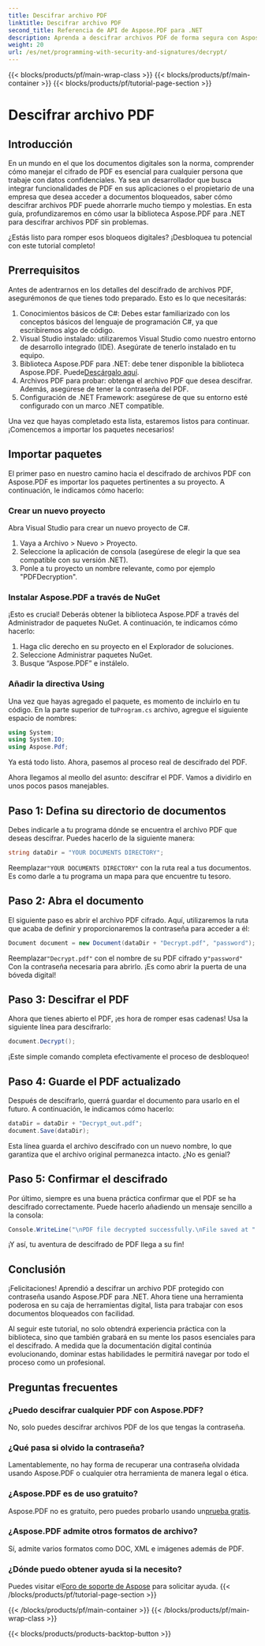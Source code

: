 ```yaml
---
title: Descifrar archivo PDF
linktitle: Descifrar archivo PDF
second_title: Referencia de API de Aspose.PDF para .NET
description: Aprenda a descifrar archivos PDF de forma segura con Aspose.PDF para .NET. Obtenga instrucciones paso a paso para mejorar sus habilidades de gestión de documentos.
weight: 20
url: /es/net/programming-with-security-and-signatures/decrypt/
---
```


{{< blocks/products/pf/main-wrap-class >}}
{{< blocks/products/pf/main-container >}}
{{< blocks/products/pf/tutorial-page-section >}}

# Descifrar archivo PDF

## Introducción

En un mundo en el que los documentos digitales son la norma, comprender cómo manejar el cifrado de PDF es esencial para cualquier persona que trabaje con datos confidenciales. Ya sea un desarrollador que busca integrar funcionalidades de PDF en sus aplicaciones o el propietario de una empresa que desea acceder a documentos bloqueados, saber cómo descifrar archivos PDF puede ahorrarle mucho tiempo y molestias. En esta guía, profundizaremos en cómo usar la biblioteca Aspose.PDF para .NET para descifrar archivos PDF sin problemas. 

¿Estás listo para romper esos bloqueos digitales? ¡Desbloquea tu potencial con este tutorial completo!

## Prerrequisitos

Antes de adentrarnos en los detalles del descifrado de archivos PDF, asegurémonos de que tienes todo preparado. Esto es lo que necesitarás:

1. Conocimientos básicos de C#: Debes estar familiarizado con los conceptos básicos del lenguaje de programación C#, ya que escribiremos algo de código.
2. Visual Studio instalado: utilizaremos Visual Studio como nuestro entorno de desarrollo integrado (IDE). Asegúrate de tenerlo instalado en tu equipo.
3.  Biblioteca Aspose.PDF para .NET: debe tener disponible la biblioteca Aspose.PDF. Puede[Descárgalo aquí](https://releases.aspose.com/pdf/net/).
4. Archivos PDF para probar: obtenga el archivo PDF que desea descifrar. Además, asegúrese de tener la contraseña del PDF. 
5. Configuración de .NET Framework: asegúrese de que su entorno esté configurado con un marco .NET compatible.

Una vez que hayas completado esta lista, estaremos listos para continuar. ¡Comencemos a importar los paquetes necesarios!

## Importar paquetes

El primer paso en nuestro camino hacia el descifrado de archivos PDF con Aspose.PDF es importar los paquetes pertinentes a su proyecto. A continuación, le indicamos cómo hacerlo:

### Crear un nuevo proyecto

Abra Visual Studio para crear un nuevo proyecto de C#.

1. Vaya a Archivo > Nuevo > Proyecto.
2. Seleccione la aplicación de consola (asegúrese de elegir la que sea compatible con su versión .NET).
3. Ponle a tu proyecto un nombre relevante, como por ejemplo "PDFDecryption".

### Instalar Aspose.PDF a través de NuGet

¡Esto es crucial! Deberás obtener la biblioteca Aspose.PDF a través del Administrador de paquetes NuGet. A continuación, te indicamos cómo hacerlo:

1. Haga clic derecho en su proyecto en el Explorador de soluciones.
2. Seleccione Administrar paquetes NuGet.
3. Busque “Aspose.PDF” e instálelo.

### Añadir la directiva Using

 Una vez que hayas agregado el paquete, es momento de incluirlo en tu código. En la parte superior de tu`Program.cs` archivo, agregue el siguiente espacio de nombres:

```csharp
using System;
using System.IO;
using Aspose.Pdf;
```

Ya está todo listo. Ahora, pasemos al proceso real de descifrado del PDF.

Ahora llegamos al meollo del asunto: descifrar el PDF. Vamos a dividirlo en unos pocos pasos manejables.

## Paso 1: Defina su directorio de documentos

Debes indicarle a tu programa dónde se encuentra el archivo PDF que deseas descifrar. Puedes hacerlo de la siguiente manera:

```csharp
string dataDir = "YOUR DOCUMENTS DIRECTORY";
```

 Reemplazar`"YOUR DOCUMENTS DIRECTORY"` con la ruta real a tus documentos. Es como darle a tu programa un mapa para que encuentre tu tesoro.

## Paso 2: Abra el documento

El siguiente paso es abrir el archivo PDF cifrado. Aquí, utilizaremos la ruta que acaba de definir y proporcionaremos la contraseña para acceder a él:

```csharp
Document document = new Document(dataDir + "Decrypt.pdf", "password");
```

 Reemplazar`"Decrypt.pdf"` con el nombre de su PDF cifrado y`"password"` Con la contraseña necesaria para abrirlo. ¡Es como abrir la puerta de una bóveda digital!

## Paso 3: Descifrar el PDF

Ahora que tienes abierto el PDF, ¡es hora de romper esas cadenas! Usa la siguiente línea para descifrarlo:

```csharp
document.Decrypt();
```

¡Este simple comando completa efectivamente el proceso de desbloqueo!

## Paso 4: Guarde el PDF actualizado

Después de descifrarlo, querrá guardar el documento para usarlo en el futuro. A continuación, le indicamos cómo hacerlo:

```csharp
dataDir = dataDir + "Decrypt_out.pdf";
document.Save(dataDir);
```

Esta línea guarda el archivo descifrado con un nuevo nombre, lo que garantiza que el archivo original permanezca intacto. ¿No es genial?

## Paso 5: Confirmar el descifrado

Por último, siempre es una buena práctica confirmar que el PDF se ha descifrado correctamente. Puede hacerlo añadiendo un mensaje sencillo a la consola:

```csharp
Console.WriteLine("\nPDF file decrypted successfully.\nFile saved at " + dataDir);
```

¡Y así, tu aventura de descifrado de PDF llega a su fin!

## Conclusión

¡Felicitaciones! Aprendió a descifrar un archivo PDF protegido con contraseña usando Aspose.PDF para .NET. Ahora tiene una herramienta poderosa en su caja de herramientas digital, lista para trabajar con esos documentos bloqueados con facilidad.

Al seguir este tutorial, no solo obtendrá experiencia práctica con la biblioteca, sino que también grabará en su mente los pasos esenciales para el descifrado. A medida que la documentación digital continúa evolucionando, dominar estas habilidades le permitirá navegar por todo el proceso como un profesional.

## Preguntas frecuentes

### ¿Puedo descifrar cualquier PDF con Aspose.PDF?
No, solo puedes descifrar archivos PDF de los que tengas la contraseña.

### ¿Qué pasa si olvido la contraseña?
Lamentablemente, no hay forma de recuperar una contraseña olvidada usando Aspose.PDF o cualquier otra herramienta de manera legal o ética.

### ¿Aspose.PDF es de uso gratuito?
 Aspose.PDF no es gratuito, pero puedes probarlo usando un[prueba gratis](https://releases.aspose.com/).

### ¿Aspose.PDF admite otros formatos de archivo?
Sí, admite varios formatos como DOC, XML e imágenes además de PDF.

### ¿Dónde puedo obtener ayuda si la necesito?
 Puedes visitar el[Foro de soporte de Aspose](https://forum.aspose.com/c/pdf/10) para solicitar ayuda.
{{< /blocks/products/pf/tutorial-page-section >}}

{{< /blocks/products/pf/main-container >}}
{{< /blocks/products/pf/main-wrap-class >}}

{{< blocks/products/products-backtop-button >}}
